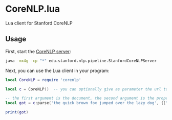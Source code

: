 # CoreNLP.lua
Lua client for Stanford CoreNLP

## Usage

First, start the [CoreNLP server](http://stanfordnlp.github.io/CoreNLP/):

```bash
java -mx4g -cp "*" edu.stanford.nlp.pipeline.StanfordCoreNLPServer
```

Next, you can use the Lua client in your program:

```lua
local CoreNLP = require 'corenlp'

local c = CoreNLP()  -- you can optionally give as parameter the url to the CoreNLP server.

-- the first argument is the document, the second argument is the properties field described here: http://stanfordnlp.github.io/CoreNLP/corenlp-server.html
local got = c:parse('the quick brown fox jumped over the lazy dog', {["tokenize.whitespace"] = true, annotators = "tokenize,ssplit,ner"})

print(got)
```
